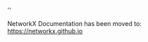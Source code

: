 '<meta http-equiv="refresh" content="0; URL=https://networkx.github.io/documentation/stable/reference/generated/networkx.drawing.nx_pydot.from_pydot.html">'

NetworkX Documentation has been moved to:<br><a href="https://networkx.github.io">https://networkx.github.io</a>

